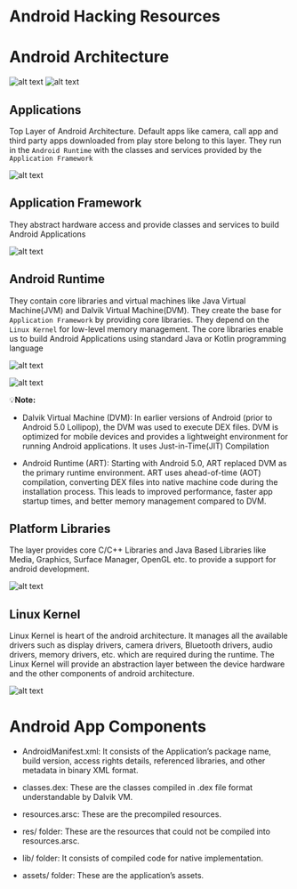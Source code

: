 # Android Hacking Resources

# Android Architecture

![alt text](image.png)
![alt text](image-5.png)

## Applications
Top Layer of Android Architecture. Default apps like camera, call app and third party apps downloaded from play store belong to this layer. They run in the `Android Runtime` with the classes and services provided by the `Application Framework`

![alt text](image-1.png)

## Application Framework
They abstract hardware access and provide classes and services to build Android Applications

![alt text](image-2.png)

## Android Runtime
They contain core libraries and virtual machines like Java Virtual Machine(JVM) and Dalvik Virtual Machine(DVM). They create the base for `Application Framework` by providing core libraries. They depend on the `Linux Kernel` for low-level memory management. The core libraries enable us to build Android Applications using standard Java or Kotlin programming language

![alt text](image-3.png)

![alt text](image-4.png)

💡**Note:**

- Dalvik Virtual Machine (DVM): In earlier versions of Android (prior to Android 5.0 Lollipop), the DVM was used to execute DEX files. DVM is optimized for mobile devices and provides a lightweight environment for running Android applications. It uses Just-in-Time(JIT) Compilation

- Android Runtime (ART): Starting with Android 5.0, ART replaced DVM as the primary runtime environment. ART uses ahead-of-time (AOT) compilation, converting DEX files into native machine code during the installation process. This leads to improved performance, faster app startup times, and better memory management compared to DVM.

## Platform Libraries
The layer provides core C/C++ Libraries and Java Based Libraries like Media, Graphics, Surface Manager, OpenGL etc. to provide a support for android development.

![alt text](image-6.png)
 
 ## Linux Kernel
 Linux Kernel is heart of the android architecture. It manages all the available drivers such as display drivers, camera drivers, Bluetooth drivers, audio drivers, memory drivers, etc. which are required during the runtime. The Linux Kernel will provide an abstraction layer between the device hardware and the other components of android architecture. 

 ![alt text](image-7.png)


 # Android App Components
 
 - AndroidManifest.xml: It consists of the Application’s package name, build version, access rights details, referenced libraries, and other metadata in binary XML format.

- classes.dex: These are the classes compiled in .dex file format understandable by Dalvik VM.

- resources.arsc: These are the precompiled resources.

- res/ folder: These are the resources that could not be compiled into resources.arsc.

- lib/ folder: It consists of compiled code for native implementation.

- assets/ folder: These are the application’s assets.


